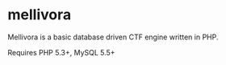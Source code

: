 mellivora
=========

Mellivora is a basic database driven CTF engine written in PHP.

Requires PHP 5.3+, MySQL 5.5+